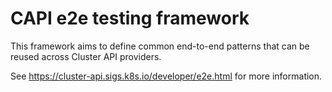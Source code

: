 # CAPI e2e testing framework

This framework aims to define common end-to-end patterns that can be reused across Cluster API providers.

See https://cluster-api.sigs.k8s.io/developer/e2e.html for more information.